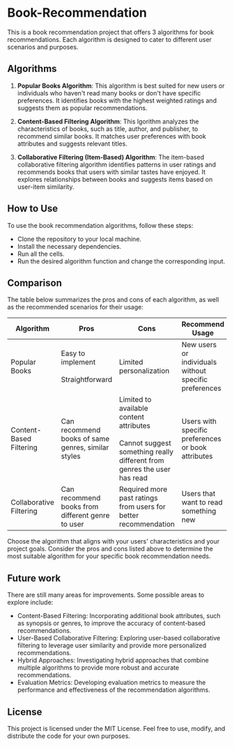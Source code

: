 # **Book-Recommendation**

This is a book recommendation project that offers 3 algorithms for book recommendations. Each algorithm is designed to cater to different user scenarios and purposes.

## **Algorithms**

1. **Popular Books Algorithm**: This algorithm is best suited for new users or individuals who haven't read many books or don't have specific preferences. It identifies books with the highest weighted ratings and suggests them as popular recommendations.

2. **Content-Based Filtering Algorithm**: This lgorithm analyzes the characteristics of books, such as title, author, and publisher, to recommend similar books. It matches user preferences with book attributes and suggests relevant titles.

3. **Collaborative Filtering (Item-Based) Algorithm**: The item-based collaborative filtering algorithm identifies patterns in user ratings and recommends books that users with similar tastes have enjoyed. It explores relationships between books and suggests items based on user-item similarity.


## **How to Use**

To use the book recommendation algorithms, follow these steps:
- Clone the repository to your local machine.
- Install the necessary dependencies.
- Run all the cells. 
- Run the desired algorithm function and change the corresponding input.

## **Comparison**

The table below summarizes the pros and cons of each algorithm, as well as the recommended scenarios for their usage:


|   Algorithm  | Pros | Cons | Recommend Usage|
| --- | --- | --- | --- |
| Popular Books| Easy to implement <br><br> Straightforward    | Limited personalization| New users or individuals without specific preferences|
| Content-Based Filtering| Can recommend books of same genres, similar styles  | Limited to available content attributes <br><br> Cannot suggest something really different from genres the user has read | Users with specific preferences or book attributes |
| Collaborative Filtering    | Can recommend books from different genre to user | Required more past ratings from users for better recommendation      | Users that want to read something new |


Choose the algorithm that aligns with your users' characteristics and your project goals. Consider the pros and cons listed above to determine the most suitable algorithm for your specific book recommendation needs.

## **Future work**

There are still many areas for improvements. Some possible areas to explore include:

* Content-Based Filtering: Incorporating additional book attributes, such as synopsis or genres, to improve the accuracy of content-based recommendations.
* User-Based Collaborative Filtering: Exploring user-based collaborative filtering to leverage user similarity and provide more personalized recommendations.
* Hybrid Approaches: Investigating hybrid approaches that combine multiple algorithms to provide more robust and accurate recommendations.
* Evaluation Metrics: Developing evaluation metrics to measure the performance and effectiveness of the recommendation algorithms.

## **License**

This project is licensed under the MIT License. Feel free to use, modify, and distribute the code for your own purposes.
